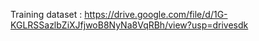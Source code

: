 Training dataset : https://drive.google.com/file/d/1G-KGLRSSazlbZiXJfjwoB8NyNa8VqRBh/view?usp=drivesdk
